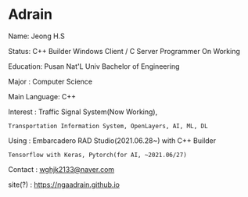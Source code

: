 # Adrain

Name: Jeong H.S

Status: C++ Builder Windows Client / C Server Programmer On Working

Education: Pusan Nat'L Univ Bachelor of Engineering

Major : Computer Science

Main Language: C++

Interest : Traffic Signal System(Now Working),

    Transportation Information System, OpenLayers, AI, ML, DL

Using : Embarcadero RAD Studio(2021.06.28~) with C++ Builder

    Tensorflow with Keras, Pytorch(for AI, ~2021.06/27)

Contact : wghjk2133@naver.com

site(?) : https://ngaadrain.github.io
